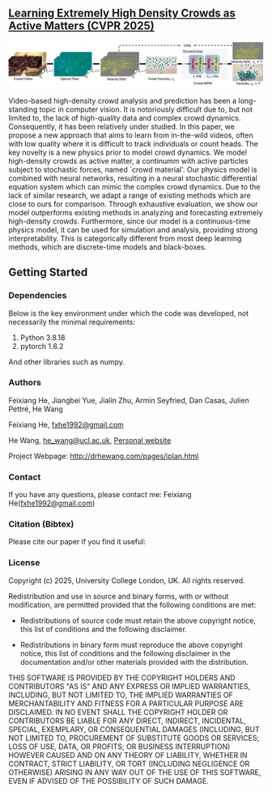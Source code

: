## [Learning Extremely High Density Crowds as Active Matters (CVPR 2025)](https://arxiv.org/pdf/2203.14412.pdf)
![Paper Image](./framework.jpg)

Video-based high-density crowd analysis and prediction has been a long-standing topic in computer vision. It is notoriously difficult due to, but not limited to, the lack of high-quality data and complex crowd dynamics. Consequently, it has been relatively under studied. In this paper, we propose a new approach that aims to learn from in-the-wild videos, often with low quality where it is difficult to track individuals or count heads. The key novelty is a new physics prior to model crowd dynamics. We model high-density crowds as active matter, a continumm with active particles subject to stochastic forces, named `crowd material'. Our physics model is combined with neural networks, resulting in a neural stochastic differential equation system which can mimic the complex crowd dynamics. Due to the lack of similar research, we adapt a range of existing methods which are close to ours for comparison. Through exhaustive evaluation, we show our model outperforms existing methods in analyzing and forecasting extremely high-density crowds. Furthermore, since our model is a continuous-time physics model, it can be used for simulation and analysis, providing strong interpretability. This is categorically different from most deep learning methods, which are discrete-time models and black-boxes.

## Getting Started
### Dependencies
Below is the key environment under which the code was developed, not necessarily the minimal requirements:

1. Python 3.8.18
2. pytorch 1.8.2

And other libraries such as numpy.


### Authors
Feixiang He, Jiangbei Yue, Jialin Zhu, Armin Seyfried, Dan Casas, Julien Pettré, He Wang

Feixiang He, fxhe1992@gmail.com

He Wang, he_wang@ucl.ac.uk, [Personal website](https://drhewang.com)

Project Webpage: http://drhewang.com/pages/iplan.html

### Contact
If you have any questions, please contact me: Feixiang He(fxhe1992@gmail.com)

### Citation (Bibtex)
Please cite our paper if you find it useful:

### License

Copyright (c) 2025, University College London, UK. All rights reserved.

Redistribution and use in source and binary forms, with or without modification, are permitted provided that the following conditions are met:

* Redistributions of source code must retain the above copyright notice, this list of conditions and the following disclaimer.

* Redistributions in binary form must reproduce the above copyright notice, this list of conditions and the following disclaimer in the documentation and/or other materials provided with the distribution.

THIS SOFTWARE IS PROVIDED BY THE COPYRIGHT HOLDERS AND CONTRIBUTORS "AS IS" AND ANY EXPRESS OR IMPLIED WARRANTIES, INCLUDING, BUT NOT LIMITED TO, THE IMPLIED WARRANTIES OF MERCHANTABILITY AND FITNESS FOR A PARTICULAR PURPOSE ARE DISCLAIMED. IN NO EVENT SHALL THE COPYRIGHT HOLDER OR CONTRIBUTORS BE LIABLE FOR ANY DIRECT, INDIRECT, INCIDENTAL, SPECIAL, EXEMPLARY, OR CONSEQUENTIAL DAMAGES (INCLUDING, BUT NOT LIMITED TO, PROCUREMENT OF SUBSTITUTE GOODS OR SERVICES; LOSS OF USE, DATA, OR PROFITS; OR BUSINESS INTERRUPTION) HOWEVER CAUSED AND ON ANY THEORY OF LIABILITY, WHETHER IN CONTRACT, STRICT LIABILITY, OR TORT (INCLUDING NEGLIGENCE OR OTHERWISE) ARISING IN ANY WAY OUT OF THE USE OF THIS SOFTWARE, EVEN IF ADVISED OF THE POSSIBILITY OF SUCH DAMAGE.
